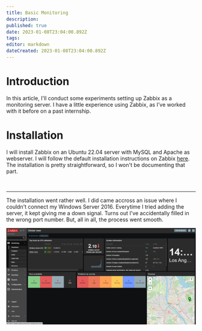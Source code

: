 ```yaml
---
title: Basic Monitoring
description: 
published: true
date: 2023-01-08T23:04:00.892Z
tags: 
editor: markdown
dateCreated: 2023-01-08T23:04:00.892Z
---
```


# Introduction

In this article, I'll conduct some experiments setting up Zabbix as a monitoring server. 
I have a little experience using Zabbix, as I've worked with it before on a past internship.
<br />

# Installation

I will install Zabbix on an Ubuntu 22.04 server  with MySQL and Apache as webserver.
I will follow the default installation instructions on Zabbix [here](https://www.zabbix.com/download?zabbix=6.2&os_distribution=ubuntu&os_version=22.04&components=server_frontend_agent&db=mysql&ws=apache).
The installation is pretty straightforward, so I won't be documenting that part.

<br />

---

The installation went rather well. I did came accross an issue where I couldn't connect my Windows Server 2016. Everytime I tried adding the server, it kept giving me a down signal. Turns out I've accidentally filled in the wrong port number. But, all in all, the process went smooth.


![1.png](/bok/monitor/1.png)